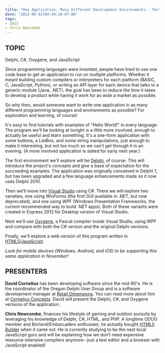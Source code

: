 ```yaml
---
title: "One Application, Many Different Development Environments - Part I"
date: "2013-09-01T04:40:28-07:00"
tags:
- 2013
- Chris Newcombe
---
```


## TOPIC ##

Delphi, C#, Oxygene, and JavaScript

Since programming languages were invented, people have tried to use one code base to get an application to run on multiple platforms. Whether it meant building custom compilers or interpreters for each platform (BASIC, C, JavaScript, Python), or writing an API layer for each device that talks to a generic module (Java, .NET), the goal has been to reduce the time it takes to develop a product while having it work for as wide a market as possible.

So why then, would someone want to write one application in as many different programming languages and environments as possible? For exploration and learning, of course!

It's easy to find tutorials with examples of "Hello World!" in every language.  The program we'll be looking at tonight is a little more involved, enough to actually be useful and learn something.  It's a one-form application with some buttons, a ListBox, and some string manipulations, just enough to make it interesting, but not too much so we can't get through it in an evening. (A more involved application is slated for early next year.)

The first environment we'll explore will be <a href="http://www.embarcadero.com/products/delphi">Delphi</a>, of course.  This will introduce the project's concepts and give a base of expectation for the succeeding examples.  The application was originally conceived in Delphi 1, but has been upgraded and a few language enhancements made so it now uses Delphi 2010.

Then we'll move into [Visual Studio](http://www.microsoft.com/visualstudio/eng/products/visual-studio-express-for-windows-desktop) using C#. There we will explore two varieties, one using WinForms (the first GUI available in .NET, but now deprecated), and one using WPF (Windows Presentation Frameworks, the current recommended way to build .NET apps). Both of these variants were created in Express 2012 for Desktop version of Visual Studio.

Next we'll use [Oxygene](http://www.remobjects.com/oxygene), a Pascal compiler inside Visual Studio, using WPF and compare with both the C# version and the original Delphi versions.

Finally, we'll explore a web version of this program written in [HTML5](http://en.wikipedia.org/wiki/HTML5)/[JavaScript](http://en.wikipedia.org/wiki/JavaScript).

*Look for mobile devices (Windows, Android, and iOS) to be supporting this same application in November!*

## PRESENTERS ##

**David Cornelius** has been developing software since the mid-80's. He is the coordinator of the Oregon Delphi User Group and is a software development manager at [Retail Dimensions](http://retaildimensions.com). You can read more about him at [Cornelius Concepts](http://corneliusconcepts.com). David will present the Delphi, C#, and Oxygene versions of the application.

**Chris Newcombe**, finances his lifestyle of gaming and outdoor pursuits by leveraging his knowledge of Delphi, C#, HTML, and PHP. A longtime ODUG member and Borland/Embarcadero enthusiast, he actually bought [HTML5 Builder](http://www.embarcadero.com/products/HTML5-Builder) when it came out. He is currently studying to be the next local JavaScript guru and will be explaining how we don't need expensive resource-intensive compilers anymore--just a text editor and a browser with JavaScript enabled!
